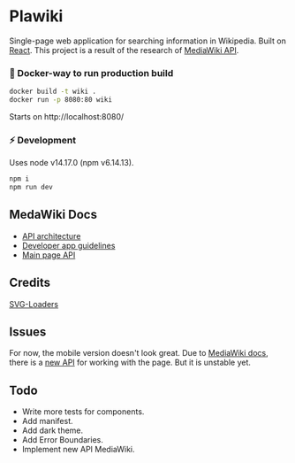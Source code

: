 # Plawiki

Single-page web application for searching information in Wikipedia. Built on [React](https://reactjs.org/).
This project is a result of the research of [MediaWiki API](https://www.mediawiki.org/wiki/API:Main_page).

### 🐳 Docker-way to run production build

```bash
docker build -t wiki .
docker run -p 8080:80 wiki
```

Starts on http://localhost:8080/

### ⚡ Development

Uses node v14.17.0 (npm v6.14.13).

```bash
npm i
npm run dev
```

## MedaWiki Docs
- [API architecture](https://www.mediawiki.org/wiki/RESTBase)
- [Developer app guidelines](https://foundation.wikimedia.org/wiki/Developer_app_guidelines)
- [Main page API](https://www.mediawiki.org/wiki/API:Main_page)

## Credits
[SVG-Loaders](http://samherbert.net/svg-loaders/)

## Issues
For now, the mobile version doesn't look great. Due to [MediaWiki docs](https://www.mediawiki.org/wiki/Extension:MobileFrontend#Legacy_features_of_MobileFrontend), 
there is a [new API](https://en.wikipedia.org/api/rest_v1/) for working with the page. But it is unstable yet.

## Todo
- Write more tests for components.
- Add manifest.
- Add dark theme.
- Add Error Boundaries.
- Implement new API MediaWiki.

